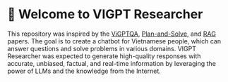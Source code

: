 # 🔎 Welcome to VIGPT Researcher

This repository was inspired by the [ViGPTQA](https://aclanthology.org/2023.emnlp-industry.70), [Plan-and-Solve](https://arxiv.org/abs/2305.04091), and [RAG](https://arxiv.org/abs/2005.11401) papers. The goal is to create a chatbot for Vietnamese people, which can answer questions and solve problems in various domains. VIGPT Researcher was expected to generate high-quality responses with accurate, unbiased, factual, and real-time information by leveraging the power of LLMs and the knowledge from the Internet.